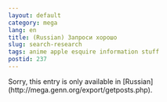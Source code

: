 ```yaml
---
layout: default
category: mega
lang: en
title: (Russian) Запроси хорошо
slug: search-research
tags: anime apple esquire information stuff 
postid: 237
---
```

<p>Sorry, this entry is only available in [Russian](http://mega.genn.org/export/getposts.php).</p>